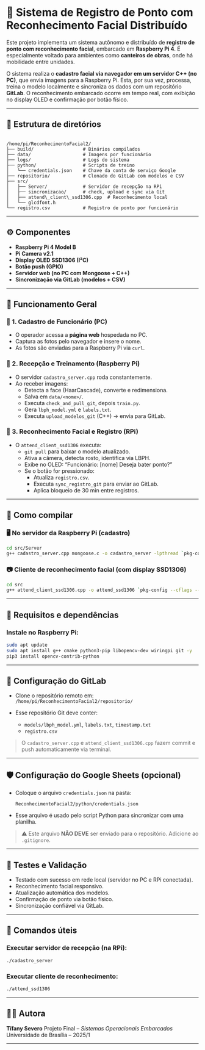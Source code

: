 # 📸 Sistema de Registro de Ponto com Reconhecimento Facial Distribuído

Este projeto implementa um sistema autônomo e distribuído de **registro de ponto com reconhecimento facial**, embarcado em **Raspberry Pi 4**. É especialmente voltado para ambientes como **canteiros de obras**, onde há mobilidade entre unidades.

O sistema realiza o **cadastro facial via navegador em um servidor C++ (no PC)**, que envia imagens para a Raspberry Pi. Esta, por sua vez, processa, treina o modelo localmente e sincroniza os dados com um repositório **GitLab**. O reconhecimento embarcado ocorre em tempo real, com exibição no display OLED e confirmação por botão físico.

---

## 📁 Estrutura de diretórios

```

/home/pi/ReconhecimentoFacial2/
├── build/                  # Binários compilados
├── data/                   # Imagens por funcionário
├── logs/                   # Logs do sistema
├── python/                 # Scripts de treino
│   └── credentials.json    # Chave da conta de serviço Google
├── repositorio/            # Clonado do GitLab com modelos e CSV
├── src/
│   ├── Server/             # Servidor de recepção na RPi
│   ├── sincronizacao/      # check, upload e sync via Git
│   ├── attend\_client\_ssd1306.cpp  # Reconhecimento local
│   └── glcdfont.h
└── registro.csv            # Registro de ponto por funcionário

````

---

## ⚙️ Componentes

- **Raspberry Pi 4 Model B**
- **Pi Camera v2.1**
- **Display OLED SSD1306 (I²C)**
- **Botão push (GPIO)**
- **Servidor web (no PC com Mongoose + C++)**
- **Sincronização via GitLab (modelos + CSV)**

---

## 🧠 Funcionamento Geral

### 🔸 1. **Cadastro de Funcionário (PC)**

- O operador acessa a **página web** hospedada no PC.
- Captura as fotos pelo navegador e insere o nome.
- As fotos são enviadas para a Raspberry Pi via `curl`.

### 🔸 2. **Recepção e Treinamento (Raspberry Pi)**

- O servidor `cadastro_server.cpp` roda constantemente.
- Ao receber imagens:
  - Detecta a face (HaarCascade), converte e redimensiona.
  - Salva em `data/<nome>/`.
  - Executa `check_and_pull_git`, depois `train.py`.
  - Gera `lbph_model.yml` e `labels.txt`.
  - Executa `upload_modelos_git` (C++) → envia para GitLab.

### 🔸 3. **Reconhecimento Facial e Registro (RPi)**

- O `attend_client_ssd1306` executa:
  - `git pull` para baixar o modelo atualizado.
  - Ativa a câmera, detecta rosto, identifica via LBPH.
  - Exibe no OLED: “Funcionário: [nome] Deseja bater ponto?”
  - Se o botão for pressionado:
    - Atualiza `registro.csv`.
    - Executa `sync_registro_git` para enviar ao GitLab.
    - Aplica bloqueio de 30 min entre registros.

---

## 🧱 Como compilar

### 🖥️ No servidor da Raspberry Pi (cadastro)

```bash
cd src/Server
g++ cadastro_server.cpp mongoose.c -o cadastro_server -lpthread `pkg-config --cflags --libs opencv4`
````

### 📷 Cliente de reconhecimento facial (com display SSD1306)

```bash
cd src
g++ attend_client_ssd1306.cpp -o attend_ssd1306 `pkg-config --cflags --libs opencv4` -lwiringPi
```

---

## 🔧 Requisitos e dependências

### Instale no Raspberry Pi:

```bash
sudo apt update
sudo apt install g++ cmake python3-pip libopencv-dev wiringpi git -y
pip3 install opencv-contrib-python
```

---

## 🔐 Configuração do GitLab

* Clone o repositório remoto em:
  `/home/pi/ReconhecimentoFacial2/repositorio/`

* Esse repositório Git deve conter:

  * `models/lbph_model.yml`, `labels.txt`, `timestamp.txt`
  * `registro.csv`

> O `cadastro_server.cpp` e `attend_client_ssd1306.cpp` fazem commit e push automaticamente via terminal.

---

## 🛡️ Configuração do Google Sheets (opcional)

* Coloque o arquivo `credentials.json` na pasta:

  ```
  ReconhecimentoFacial2/python/credentials.json
  ```

* Esse arquivo é usado pelo script Python para sincronizar com uma planilha.

> ⚠️ Este arquivo **NÃO DEVE** ser enviado para o repositório. Adicione ao `.gitignore`.

---

## 🧪 Testes e Validação

* Testado com sucesso em rede local (servidor no PC e RPi conectada).
* Reconhecimento facial responsivo.
* Atualização automática dos modelos.
* Confirmação de ponto via botão físico.
* Sincronização confiável via GitLab.

---

## 📌 Comandos úteis

### Executar servidor de recepção (na RPi):

```bash
./cadastro_server
```

### Executar cliente de reconhecimento:

```bash
./attend_ssd1306
```

---

## 👩‍💻 Autora

**Tífany Severo**
Projeto Final – *Sistemas Operacionais Embarcados*
Universidade de Brasília – 2025/1

---

